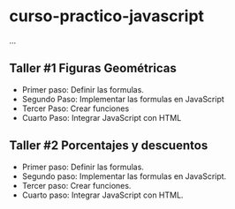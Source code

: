 # curso-practico-javascript

...

## Taller #1 Figuras Geométricas

- Primer paso: Definir las formulas.
- Segundo Paso: Implementar las formulas en JavaScript
- Tercer Paso: Crear funciones
- Cuarto Paso: Integrar JavaScript con HTML

## Taller #2 Porcentajes y descuentos

- Primer paso: Definir las formulas.
- Segundo paso: Implementar las formulas en JavaScript.
- Tercer paso: Crear funciones.
- Cuarto paso: Integrar JavaScript con HTML.